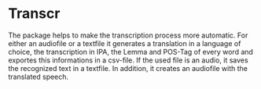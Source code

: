 # Transcr

The package helps to make the transcription process more automatic. For either an audiofile or a textfile it generates a translation in a language of choice, the transcription in IPA, the Lemma and POS-Tag of every word and exportes this informations in a csv-file. If the used file is an audio, it saves the recognized text in a textfile. In addition, it creates an audiofile with the translated speech.